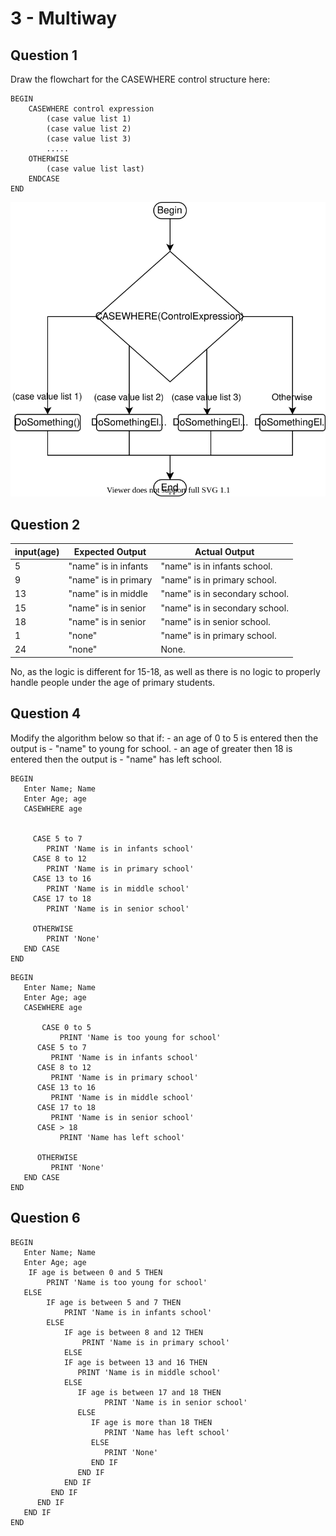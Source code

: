 # 3 - Multiway

## Question 1

Draw the flowchart for the CASEWHERE control structure here:

```pseudocode
BEGIN
	CASEWHERE control expression
		(case value list 1)
		(case value list 2)
		(case value list 3)
		.....
	OTHERWISE
		(case value list last)
	ENDCASE
END
```
![multiway1](drawio/multiway1.drawio.svg)

## Question 2

| **input(age)** | **Expected Output**  | **Actual Output**               |
| -------------- | -------------------- | ------------------------------- |
| 5              | "name" is in infants | "name" is in infants school.    |
| 9              | "name" is in primary | "name"  is in primary school.   |
| 13             | "name" is in middle  | "name"  is in secondary school. |
| 15             | "name" is in senior  | "name"  is in secondary school. |
| 18             | "name" is in senior  | "name"  is in senior school.    |
| 1              | "none"               | "name"  is in primary school.   |
| 24             | "none"               | None.                           |

No, as the logic is different for 15-18, as well as there is no logic to properly handle people under the age of primary students.



## Question 4

Modify the algorithm below so that if:
\- an age of 0 to 5 is entered then the output is - "name" to young for school.
\- an age of greater then 18 is entered then the output is - "name" has left school.

```pseudocode
BEGIN
   Enter Name; Name
   Enter Age; age
   CASEWHERE age
 
 
     CASE 5 to 7
        PRINT 'Name is in infants school'
     CASE 8 to 12
        PRINT 'Name is in primary school'  
     CASE 13 to 16
        PRINT 'Name is in middle school'
     CASE 17 to 18
        PRINT 'Name is in senior school'
 
     OTHERWISE
        PRINT 'None' 
   END CASE
END
```

```pseudocode
BEGIN
   Enter Name; Name
   Enter Age; age
   CASEWHERE age
 
	   CASE 0 to 5
	 	   PRINT 'Name is too young for school'
      CASE 5 to 7
         PRINT 'Name is in infants school'
      CASE 8 to 12
         PRINT 'Name is in primary school'  
      CASE 13 to 16
         PRINT 'Name is in middle school'
      CASE 17 to 18
         PRINT 'Name is in senior school'
      CASE > 18
     	   PRINT 'Name has left school'
 
      OTHERWISE
         PRINT 'None' 
   END CASE
END
```



## Question 6

```pseudocode
BEGIN
   Enter Name; Name
   Enter Age; age
  	IF age is between 0 and 5 THEN
    	PRINT 'Name is too young for school'
   ELSE
		IF age is between 5 and 7 THEN
    		PRINT 'Name is in infants school'
    	ELSE
        	IF age is between 8 and 12 THEN
        		PRINT 'Name is in primary school'
        	ELSE
            IF age is between 13 and 16 THEN
               PRINT 'Name is in middle school'
            ELSE
               IF age is between 17 and 18 THEN
                     PRINT 'Name is in senior school'
               ELSE
                  IF age is more than 18 THEN
                     PRINT 'Name has left school'
                  ELSE
                     PRINT 'None'
                  END IF
               END IF
            END IF
         END IF
      END IF
   END IF
END
```

